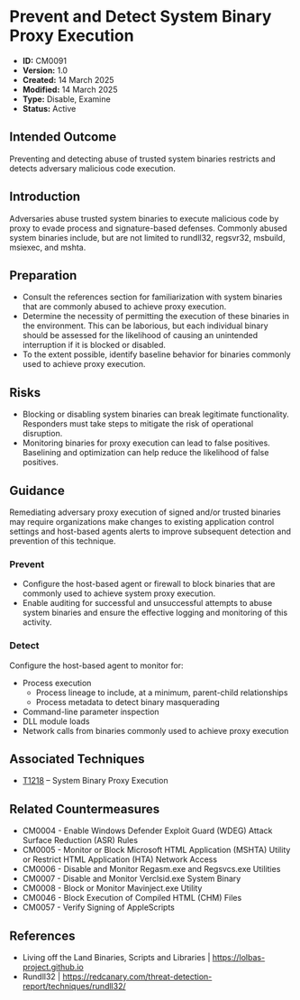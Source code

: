 # Prevent and Detect System Binary Proxy Execution

* **ID:** CM0091
* **Version:** 1.0
* **Created:** 14 March 2025
* **Modified:** 14 March 2025
* **Type:** Disable, Examine
* **Status:** Active

## Intended Outcome

Preventing and detecting abuse of trusted system binaries restricts and detects adversary malicious code execution. 

## Introduction

Adversaries abuse trusted system binaries to execute malicious code by proxy to evade process and signature-based defenses.  Commonly abused system binaries include, but are not limited to rundll32, regsvr32, msbuild, msiexec, and mshta.    

## Preparation

-	Consult the references section for familiarization with system binaries that are commonly abused to achieve proxy execution.
-	Determine the necessity of permitting the execution of these binaries in the environment.  This can be laborious, but each individual binary should be assessed for the likelihood of causing an unintended interruption if it is blocked or disabled.   
-	To the extent possible, identify baseline behavior for binaries commonly used to achieve proxy execution.

## Risks

-	Blocking or disabling system binaries can break legitimate functionality.  Responders must take steps to mitigate the risk of operational disruption.
-	Monitoring binaries for proxy execution can lead to false positives.  Baselining and optimization can help reduce the likelihood of false positives.  

## Guidance

Remediating adversary proxy execution of signed and/or trusted binaries may require organizations make changes to  existing application control settings and host-based agents alerts to improve subsequent detection and prevention of this technique.

### Prevent

-	Configure the host-based agent or firewall to block binaries that are commonly used to achieve system proxy execution.    
-	Enable auditing for successful and unsuccessful attempts to abuse system binaries and ensure the effective logging and monitoring of this activity. 

### Detect

Configure the host-based agent to monitor for:

-   Process execution
    -  Process lineage to include, at a minimum, parent-child relationships
    -  Process metadata to detect binary masquerading
-   Command-line parameter inspection
-	DLL module loads
-	Network calls from binaries commonly used to achieve proxy execution

## Associated Techniques

-	[T1218](https://attack.mitre.org/techniques/T1218/) – System Binary Proxy Execution

## Related Countermeasures

- CM0004 - Enable Windows Defender Exploit Guard (WDEG) Attack Surface Reduction (ASR) Rules
- CM0005 - Monitor or Block Microsoft HTML Application (MSHTA) Utility or Restrict HTML Application (HTA) Network Access
- CM0006 - Disable and Monitor Regasm.exe and Regsvcs.exe Utilities
- CM0007 - Disable and Monitor Verclsid.exe System Binary
- CM0008 - Block or Monitor Mavinject.exe Utility
- CM0046 - Block Execution of Compiled HTML (CHM) Files
- CM0057 - Verify Signing of AppleScripts

## References

- Living off the Land Binaries, Scripts and Libraries | <https://lolbas-project.github.io>
- Rundll32 | <https://redcanary.com/threat-detection-report/techniques/rundll32/>

